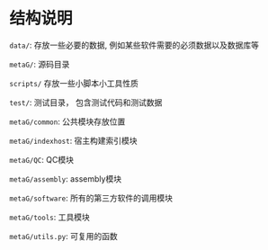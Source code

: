 # 结构说明

`data/`: 存放一些必要的数据, 例如某些软件需要的必须数据以及数据库等

`metaG/`: 源码目录

`scripts/` 存放一些小脚本小工具性质

`test/`: 测试目录， 包含测试代码和测试数据

`metaG/common`: 公共模块存放位置

`metaG/indexhost`: 宿主构建索引模块

`metaG/QC`: QC模块

`metaG/assembly`: assembly模块

`metaG/software`: 所有的第三方软件的调用模块

`metaG/tools`: 工具模块

`metaG/utils.py`: 可复用的函数
